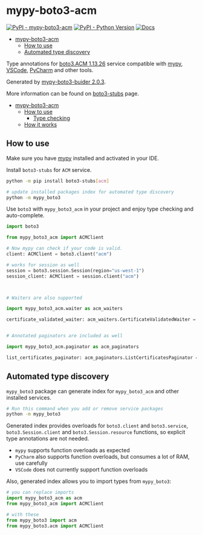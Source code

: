 # mypy-boto3-acm

[![PyPI - mypy-boto3-acm](https://img.shields.io/pypi/v/mypy-boto3-acm.svg?color=blue)](https://pypi.org/project/mypy-boto3-acm)
[![PyPI - Python Version](https://img.shields.io/pypi/pyversions/mypy-boto3-acm.svg?color=blue)](https://pypi.org/project/mypy-boto3-acm)
[![Docs](https://img.shields.io/readthedocs/mypy-boto3-builder.svg?color=blue)](https://mypy-boto3-builder.readthedocs.io/)

- [mypy-boto3-acm](#mypy-boto3-acm)
  - [How to use](#how-to-use)
  - [Automated type discovery](#automated-type-discovery)


Type annotations for
[boto3.ACM 1.13.26](https://boto3.amazonaws.com/v1/documentation/api/1.13.26/reference/services/acm.html#ACM) service
compatible with [mypy](https://github.com/python/mypy), [VSCode](https://code.visualstudio.com/),
[PyCharm](https://www.jetbrains.com/pycharm/) and other tools.

Generated by [mypy-boto3-buider 2.0.3](https://github.com/vemel/mypy_boto3_builder).

More information can be found on [boto3-stubs](https://pypi.org/project/boto3-stubs/) page.

- [mypy-boto3-acm](#mypy-boto3-acm)
  - [How to use](#how-to-use)
    - [Type checking](#type-checking)
  - [How it works](#how-it-works)

## How to use

Make sure you have [mypy](https://github.com/python/mypy) installed and activated in your IDE.

Install `boto3-stubs` for `ACM` service.

```bash
python -m pip install boto3-stubs[acm]

# update installed packages index for automated type discovery
python -m mypy_boto3
```

Use `boto3` with `mypy_boto3_acm` in your project and enjoy type checking and auto-complete.

```python
import boto3

from mypy_boto3_acm import ACMClient

# Now mypy can check if your code is valid.
client: ACMClient = boto3.client("acm")

# works for session as well
session = boto3.session.Session(region="us-west-1")
session_client: ACMClient = session.client("acm")



# Waiters are also supported

import mypy_boto3_acm.waiter as acm_waiters

certificate_validated_waiter: acm_waiters.CertificateValidatedWaiter = client.get_waiter("certificate_validated")


# Annotated paginators are included as well

import mypy_boto3_acm.paginator as acm_paginators

list_certificates_paginator: acm_paginators.ListCertificatesPaginator = client.get_paginator("list_certificates")
```

## Automated type discovery

`mypy_boto3` package can generate index for `mypy_boto3_acm` and other installed services.

```bash
# Run this command when you add or remove service packages
python -m mypy_boto3
```

Generated index provides overloads for `boto3.client` and `boto3.service`,
`boto3.Session.client` and `boto3.Session.resource` functions,
so explicit type annotations are not needed.

- `mypy` supports function overloads as expected
- `PyCharm` also supports function overloads, but consumes a lot of RAM, use carefully
- `VSCode` does not currently support function overloads

Also, generated index allows you to import types from `mypy_boto3`:

```python
# you can replace imports
import mypy_boto3_acm as acm
from mypy_boto3_acm import ACMClient

# with these
from mypy_boto3 import acm
from mypy_boto3.acm import ACMClient
```